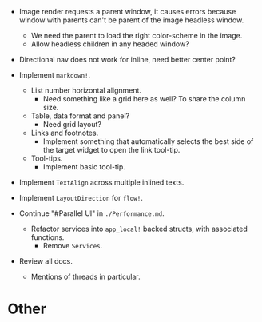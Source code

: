 * Image render requests a parent window, it causes errors because window with parents can't be parent of the image headless window.
    - We need the parent to load the right color-scheme in the image.
    - Allow headless children in any headed window?

* Directional nav does not work for inline, need better center point?

* Implement `markdown!`.
    - List number horizontal alignment.
        - Need something like a grid here as well? To share the column size.
    - Table, data format and panel?
        - Need grid layout?
    - Links and footnotes.
        - Implement something that automatically selects the best side of the target widget to open the link tool-tip.
    - Tool-tips.
        - Implement basic tool-tip.

* Implement `TextAlign` across multiple inlined texts.
* Implement `LayoutDirection` for `flow!`.

* Continue "#Parallel UI" in `./Performance.md`.
    - Refactor services into `app_local!` backed structs, with associated functions.
        - Remove `Services`.
* Review all docs.
    - Mentions of threads in particular.

# Other


